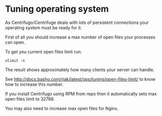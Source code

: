 # Tuning operating system

As Centrifugo/Centrifuge deals with lots of persistent connections your operating system must be
ready for it.

First of all you should increase a max number of open files your processes can open.

To get you current open files limit run:

```
ulimit -n
```

The result shows approximately how many clients your server can handle.

See http://docs.basho.com/riak/latest/ops/tuning/open-files-limit/ to know how to increase this number.

If you install Centrifugo using RPM from repo then it automatically sets max open files limit to 32768.

You may also need to increase max open files for Nginx.
